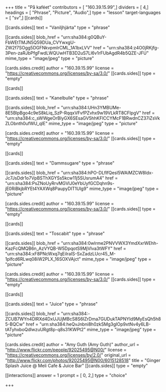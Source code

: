 +++
title = "På kaféet"
contributors = [ "160.39.15.99",]
dividers = [ 4,]
headings = [ "Phrase", "Picture", "Audio",]
type = "lesson"
target-languages = [ "sv",]
[[cards]]

[[cards.sides]]
text = "Vaniljhjärta"
type = "phrase"

[[cards.sides]]
blob_href = "urn:sha384:g0QBuY-FbWEtTMJN5Q59DUa_CVYwxgU-ZW2f7SOgg5DGFNkvpmIrCML_1A1bxLVV"
href = "urn:sha384:z4O0jRKjfg-3Pen-zaRJbPfgFwdLWQUwHTB3D2uS7Ll6v1rFUbAgdR4b5QZE-JFU"
mime_type = "image/jpeg"
type = "picture"

[cards.sides.credit]
author = "160.39.15.99"
license = "https://creativecommons.org/licenses/by-sa/3.0/"
[[cards.sides]]
type = "empty"

[[cards]]

[[cards.sides]]
text = "Kanelbulle"
type = "phrase"

[[cards.sides]]
blob_href = "urn:sha384:UHn3YMBUMe-8E5BlpBgo4c9eS8kLiq_SzP-RqqxVFvfPZvhx9w19VLkRT8CFIpgV"
href = "urn:sha384:c_sWWgeOrBIyGX6SEsaGV5hhKFlCCYMcF1BRwdnCZ37iZsVkZLObnth0ufWU_qIE"
mime_type = "image/jpeg"
type = "picture"

[cards.sides.credit]
author = "160.39.15.99"
license = "https://creativecommons.org/licenses/by-sa/3.0/"
[[cards.sides]]
type = "empty"

[[cards]]

[[cards.sides]]
text = "Dammsugare"
type = "phrase"

[[cards.sides]]
blob_href = "urn:sha384:hPO-DLfIfQesl5WAiMZCW8Idx-Jc7JsDdr1o7VpBSThXGYSs5kcw11j5SUsrumA4"
href = "urn:sha384:PsZNoUyRrvMGVlJ0eYbUyfGCDqhn9s-jE0RiBkjbRYEt4YAXWq8PaupyDIT1Ulg9"
mime_type = "image/jpeg"
type = "picture"

[cards.sides.credit]
author = "160.39.15.99"
license = "https://creativecommons.org/licenses/by-sa/3.0/"
[[cards.sides]]
type = "empty"

[[cards]]

[[cards.sides]]
text = "Toscabit"
type = "phrase"

[[cards.sides]]
blob_href = "urn:sha384:0wlrme2PNVVWX3YmdXxrWEhh-KazFcQMQB6n_AzVYQB-W5DpqotS9MjVIva3tWFY"
href = "urn:sha384:xF8PNcWxq7qEilraIS-SxZadzLUcr45_M-1pIfcd6RLwq08iW2PLX_16SOXVAjct"
mime_type = "image/jpeg"
type = "picture"

[cards.sides.credit]
author = "160.39.15.99"
license = "https://creativecommons.org/licenses/by-sa/3.0/"
[[cards.sides]]
type = "empty"

[[cards]]

[[cards.sides]]
text = "Juice"
type = "phrase"

[[cards.sides]]
blob_href = "urn:sha384:-ZCUB7WYn4DlRXd4DxUJUjMBcS8S6IZrDma7GUDukTAPNYId9MyEsQh5h85-BQCw"
href = "urn:sha384:heQvJnbni8h0zkSMg3gIOp9xtNv4y6LB-tATyhxboQdlwzuURgt8p-q8s31KWPt2"
mime_type = "image/jpeg"
type = "picture"

[cards.sides.credit]
author = "Amy Guth (Amy Guth)"
author_url = "http://www.flickr.com/people/92025495@N00/"
license = "https://creativecommons.org/licenses/by/2.0/"
original_url = "http://www.flickr.com/photos/92025495@N00/6015128518"
title = "Ginger Splash Juice @ Meli Cafe & Juice Bar"
[[cards.sides]]
type = "empty"

[[interactions]]
answer = 1
prompt = [ 0, 2,]
type = "choice"

+++
